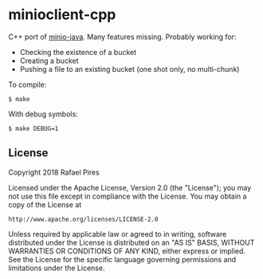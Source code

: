 # minioclient-cpp

C++ port of [minio-java](https://github.com/minio/minio-java).
Many features missing.
Probably working for:
* Checking the existence of a bucket
* Creating a bucket
* Pushing a file to an existing bucket (one shot only, no multi-chunk)

To compile:
```
$ make
```
With debug symbols:
```
$ make DEBUG=1
```
## License

Copyright 2018 Rafael Pires

Licensed under the Apache License, Version 2.0 (the "License");
you may not use this file except in compliance with the License.
You may obtain a copy of the License at

    http://www.apache.org/licenses/LICENSE-2.0

Unless required by applicable law or agreed to in writing, software
distributed under the License is distributed on an "AS IS" BASIS,
WITHOUT WARRANTIES OR CONDITIONS OF ANY KIND, either express or implied.
See the License for the specific language governing permissions and
limitations under the License.

